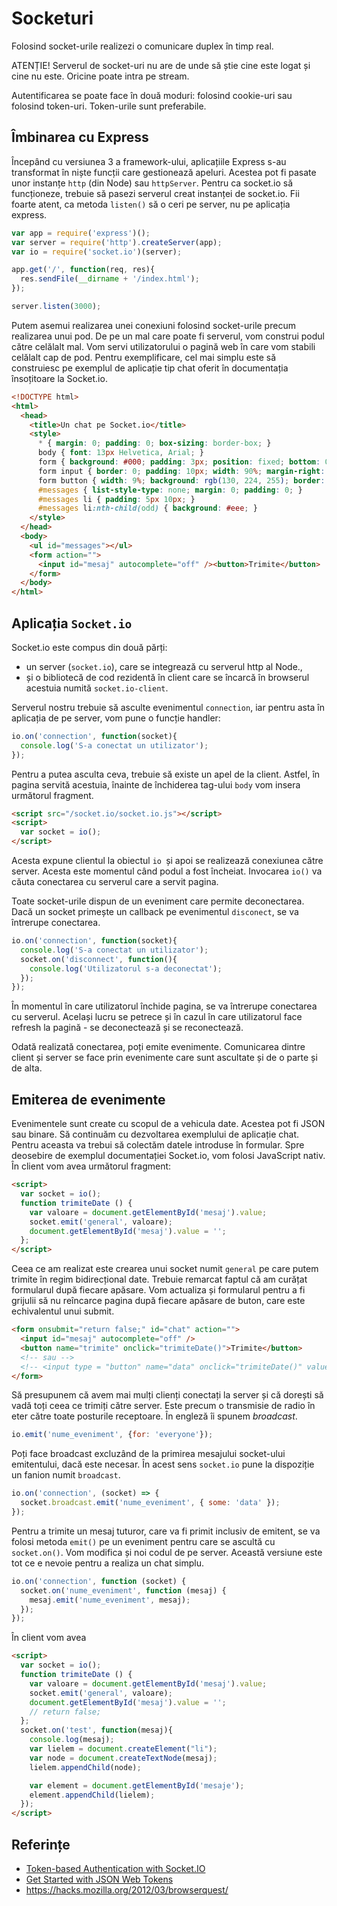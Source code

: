 # Socketuri

Folosind socket-urile realizezi o comunicare duplex în timp real.

ATENȚIE! Serverul de socket-uri nu are de unde să știe cine este logat și cine nu este. Oricine poate intra pe stream.

Autentificarea se poate face în două moduri: folosind cookie-uri sau folosind token-uri. Token-urile sunt preferabile.

## Îmbinarea cu Express

Începând cu versiunea 3 a framework-ului, aplicațiile Express s-au transformat în niște funcții care gestionează apeluri. Acestea pot fi pasate unor instanțe `http` (din Node) sau `httpServer`. Pentru ca socket.io să funcționeze, trebuie să pasezi serverul creat instanței de socket.io. Fii foarte atent, ca metoda `listen()` să o ceri pe server, nu pe aplicația express.

```javascript
var app = require('express')();
var server = require('http').createServer(app);
var io = require('socket.io')(server);

app.get('/', function(req, res){
  res.sendFile(__dirname + '/index.html');
});

server.listen(3000);
```

Putem asemui realizarea unei conexiuni folosind socket-urile precum realizarea unui pod. De pe un mal care poate fi serverul, vom construi podul către celălalt mal.
Vom servi utilizatorului o pagină web în care vom stabili celălalt cap de pod. Pentru exemplificare, cel mai simplu este să construiesc pe exemplul de aplicație tip chat oferit în documentația însoțitoare la Socket.io.

```html
<!DOCTYPE html>
<html>
  <head>
    <title>Un chat pe Socket.io</title>
    <style>
      * { margin: 0; padding: 0; box-sizing: border-box; }
      body { font: 13px Helvetica, Arial; }
      form { background: #000; padding: 3px; position: fixed; bottom: 0; width: 100%; }
      form input { border: 0; padding: 10px; width: 90%; margin-right: .5%; }
      form button { width: 9%; background: rgb(130, 224, 255); border: none; padding: 10px; }
      #messages { list-style-type: none; margin: 0; padding: 0; }
      #messages li { padding: 5px 10px; }
      #messages li:nth-child(odd) { background: #eee; }
    </style>
  </head>
  <body>
    <ul id="messages"></ul>
    <form action="">
      <input id="mesaj" autocomplete="off" /><button>Trimite</button>
    </form>
  </body>
</html>
```

## Aplicația `Socket.io`

Socket.io este compus din două părți:

- un server (`socket.io`), care se integrează cu serverul http al Node.,
- și o bibliotecă de cod rezidentă în client care se încarcă în browserul acestuia numită `socket.io-client`.

Serverul nostru trebuie să asculte evenimentul `connection`, iar pentru asta în aplicația de pe server, vom pune o funcție handler:

```javascript
io.on('connection', function(socket){
  console.log('S-a conectat un utilizator');
});
```

Pentru a putea asculta ceva, trebuie să existe un apel de la client. Astfel, în pagina servită acestuia, înainte de închiderea tag-ului `body` vom insera următorul fragment.

```html
<script src="/socket.io/socket.io.js"></script>
<script>
  var socket = io();
</script>
```

Acesta expune clientul la obiectul `io `și apoi se realizează conexiunea către server. Acesta este momentul când podul a fost încheiat. Invocarea `io()` va căuta conectarea cu serverul care a servit pagina.

Toate socket-urile dispun de un eveniment care permite deconectarea. Dacă un socket primește un callback pe evenimentul `disconect`, se va întrerupe conectarea.

```javascript
io.on('connection', function(socket){
  console.log('S-a conectat un utilizator');
  socket.on('disconnect', function(){
    console.log('Utilizatorul s-a deconectat');
  });
});
```

În momentul în care utilizatorul închide pagina, se va întrerupe conectarea cu serverul. Același lucru se petrece și în cazul în care utilizatorul face refresh la pagină - se deconectează și se reconectează.

Odată realizată conectarea, poți emite evenimente. Comunicarea dintre client și server se face prin evenimente care sunt ascultate și de o parte și de alta.

## Emiterea de evenimente

Evenimentele sunt create cu scopul de a vehicula date. Acestea pot fi JSON sau binare. Să continuăm cu dezvoltarea exemplului de aplicație chat. Pentru aceasta va trebui să colectăm datele introduse în formular. Spre deosebire de exemplul documentației Socket.io, vom folosi JavaScript nativ. În client vom avea următorul fragment:

```html
<script>
  var socket = io();
  function trimiteDate () {
    var valoare = document.getElementById('mesaj').value;
    socket.emit('general', valoare);
    document.getElementById('mesaj').value = '';
  };
</script>
```

Ceea ce am realizat este crearea unui socket numit `general` pe care putem trimite în regim bidirecțional date.
Trebuie remarcat faptul că am curățat formularul după fiecare apăsare.
Vom actualiza și formularul pentru a fi grijulii să nu reîncarce pagina după fiecare apăsare de buton, care este echivalentul unui submit.

```html
<form onsubmit="return false;" id="chat" action="">
  <input id="mesaj" autocomplete="off" />
  <button name="trimite" onclick="trimiteDate()">Trimite</button>
  <!-- sau -->
  <!-- <input type = "button" name="data" onclick="trimiteDate()" value="Trimite"> -->
</form>
```

Să presupunem că avem mai mulți clienți conectați la server și că dorești să vadă toți ceea ce trimiți către server. Este precum o transmisie de radio în eter către toate posturile receptoare. În engleză îi spunem *broadcast*.

```javascript
io.emit('nume_eveniment', {for: 'everyone'});
```

Poți face broadcast excluzând de la primirea mesajului socket-ului emitentului, dacă este necesar. În acest sens `socket.io` pune la dispoziție un fanion numit `broadcast`.

```javascript
io.on('connection', (socket) => {
  socket.broadcast.emit('nume_eveniment', { some: 'data' });
});
```

Pentru a trimite un mesaj tuturor, care va fi primit inclusiv de emitent, se va folosi metoda `emit()` pe un eveniment pentru care se ascultă cu `socket.on()`. Vom modifica și noi codul de pe server. Această versiune este tot ce e nevoie pentru a realiza un chat simplu.

```javascript
io.on('connection', function (socket) {
  socket.on('nume_eveniment', function (mesaj) {
    mesaj.emit('nume_eveniment', mesaj);
  });
});
```

În client vom avea

```html
<script>
  var socket = io();
  function trimiteDate () {
    var valoare = document.getElementById('mesaj').value;
    socket.emit('general', valoare);
    document.getElementById('mesaj').value = '';
    // return false;
  };
  socket.on('test', function(mesaj){
    console.log(mesaj);
    var lielem = document.createElement("li");
    var node = document.createTextNode(mesaj);
    lielem.appendChild(node);

    var element = document.getElementById('mesaje');
    element.appendChild(lielem);
  });
</script>
```

## Referințe

- [Token-based Authentication with Socket.IO](https://auth0.com/blog/auth-with-socket-io/)
- [Get Started with JSON Web Tokens](https://auth0.com/learn/json-web-tokens/)
- https://hacks.mozilla.org/2012/03/browserquest/
